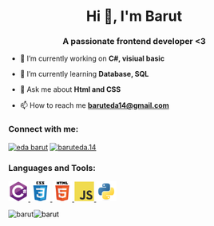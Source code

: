 <h1 align="center">Hi 👋, I'm Barut</h1>
<h3 align="center">A passionate frontend developer <3</h3>

- 🔭 I’m currently working on **C#, visiual basic**

- 🌱 I’m currently learning **Database, SQL**

- 💬 Ask me about **Html and CSS**

- 📫 How to reach me **baruteda14@gmail.com**

<h3 align="left">Connect with me:</h3>
<p align="left">
<a href="https://linkedin.com/in/eda barut" target="blank"><img align="center" src="https://raw.githubusercontent.com/rahuldkjain/github-profile-readme-generator/master/src/images/icons/Social/linked-in-alt.svg" alt="eda barut" height="30" width="40" /></a>
<a href="https://instagram.com/baruteda.14" target="blank"><img align="center" src="https://raw.githubusercontent.com/rahuldkjain/github-profile-readme-generator/master/src/images/icons/Social/instagram.svg" alt="baruteda.14" height="30" width="40" /></a>
</p>

<h3 align="left">Languages and Tools:</h3>
<p align="left"> <a href="https://www.w3schools.com/cs/" target="_blank" rel="noreferrer"> <img src="https://raw.githubusercontent.com/devicons/devicon/master/icons/csharp/csharp-original.svg" alt="csharp" width="40" height="40"/> </a> <a href="https://www.w3schools.com/css/" target="_blank" rel="noreferrer"> <img src="https://raw.githubusercontent.com/devicons/devicon/master/icons/css3/css3-original-wordmark.svg" alt="css3" width="40" height="40"/> </a> <a href="https://www.w3.org/html/" target="_blank" rel="noreferrer"> <img src="https://raw.githubusercontent.com/devicons/devicon/master/icons/html5/html5-original-wordmark.svg" alt="html5" width="40" height="40"/> </a> <a href="https://developer.mozilla.org/en-US/docs/Web/JavaScript" target="_blank" rel="noreferrer"> <img src="https://raw.githubusercontent.com/devicons/devicon/master/icons/javascript/javascript-original.svg" alt="javascript" width="40" height="40"/> </a> <a href="https://www.python.org" target="_blank" rel="noreferrer"> <img src="https://raw.githubusercontent.com/devicons/devicon/master/icons/python/python-original.svg" alt="python" width="40" height="40"/> </a> </p>

<p><img align="left" src="https://github-readme-stats.vercel.app/api/top-langs?username=BARUTeda&show_icons=true&locale=en&layout=compact" alt="barut" /></p>
<p>&nbsp;<img align="left" style="color:black" src="https://github-readme-stats.vercel.app/api?username=BARUTeda&show_icons=true&locale=en" alt="barut" /></p>
